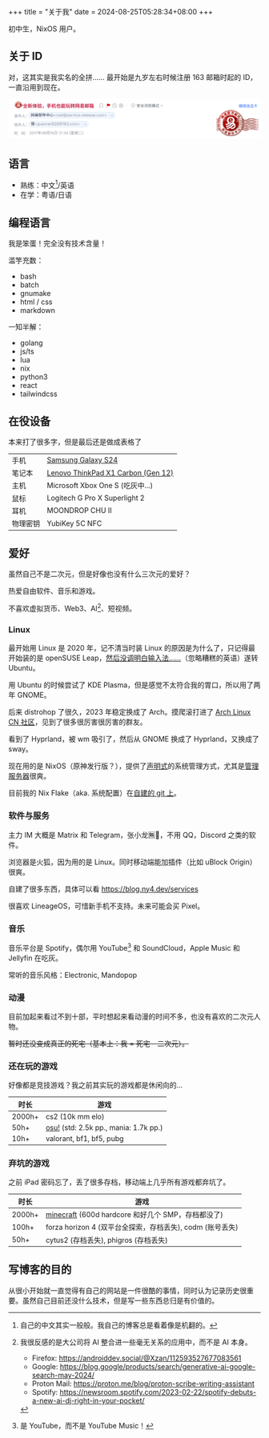 +++
title = "关于我"
date = 2024-08-25T05:28:34+08:00
+++

初中生，NixOS 用户。

## 关于 ID

对，这其实是我实名的全拼…… 最开始是九岁左右时候注册 163 邮箱时起的 ID，一直沿用到现在。

![163 邮箱](./163.png)

## 语言

- 熟练：中文[^cn]/英语
- 在学：粤语/日语

[^cn]: 自己的中文其实一般般。我自己的博客总是看着像是机翻的。

## 编程语言

我是笨蛋！完全没有技术含量！

滥竽充数：

- bash
- batch
- gnumake
- html / css
- markdown

一知半解：

- golang
- js/ts
- lua
- nix
- python3
- react
- tailwindcss

## 在役设备

本来打了很多字，但是最后还是做成表格了

|          |                                                                                                             |
| -------- | ----------------------------------------------------------------------------------------------------------- |
| 手机     | [Samsung Galaxy S24](https://www.gsmarena.com/samsung_galaxy_s24-12773.php)                                 |
| 笔记本   | [Lenovo ThinkPad X1 Carbon (Gen 12)](<https://wiki.archlinux.org/title/Lenovo_ThinkPad_X1_Carbon_(Gen_12)>) |
| 主机     | Microsoft Xbox One S (吃灰中...)                                                                            |
| 鼠标     | Logitech G Pro X Superlight 2                                                                               |
| 耳机     | MOONDROP CHU II                                                                                             |
| 物理密钥 | YubiKey 5C NFC                                                                                              |

## 爱好

虽然自己不是二次元，但是好像也没有什么三次元的爱好？

热爱自由软件、音乐和游戏。

不喜欢虚拟货币、Web3、AI[^ai]、短视频。

[^ai]: 我很反感的是大公司将 AI 整合进一些毫无关系的应用中，而不是 AI 本身。

    - Firefox: https://androiddev.social/@Xzan/112593527677083561
    - Google: https://blog.google/products/search/generative-ai-google-search-may-2024/
    - Proton Mail: https://proton.me/blog/proton-scribe-writing-assistant
    - Spotify: https://newsroom.spotify.com/2023-02-22/spotify-debuts-a-new-ai-dj-right-in-your-pocket/

### Linux

最开始用 Linux 是 2020 年，记不清当时装 Linux 的原因是为什么了，只记得最开始装的是 openSUSE Leap，[然后没调明白输入法……](https://forums.opensuse.org/t/can-i-get-a-chinese-ime-at-opensuse/142300)（忽略糟糕的英语）遂转 Ubuntu。

用 Ubuntu 的时候尝试了 KDE Plasma，但是感觉不太符合我的胃口，所以用了两年 GNOME。

后来 distrohop 了很久，2023 年稳定换成了 Arch。摸爬滚打进了 [Arch Linux CN 社区](https://www.archlinuxcn.org/archlinuxcn-group-mailling-list/)，见到了很多很厉害很厉害的群友。

看到了 Hyprland，被 wm 吸引了，然后从 GNOME 换成了 Hyprland，又换成了 sway。

现在用的是 NixOS（原神发行版？），提供了[声明式](https://stackoverflow.com/questions/1784664/what-is-the-difference-between-declarative-and-imperative-paradigm-in-programmin)的系统管理方式，尤其是[管理服务器](https://blog.ny4.dev/posts/2024-04-23-nixos-on-aws-lightsail-deploying-with-colmena/)很爽。

目前我的 Nix Flake（aka. 系统配置）在[自建的 git 上](https://git.ny4.dev/nyancat/flake)。

### 软件与服务

主力 IM 大概是 Matrix 和 Telegram，张小龙🈚️🐴，不用 QQ，Discord 之类的软件。

浏览器是火狐，因为用的是 Linux。同时移动端能加插件（比如 uBlock Origin）很爽。

自建了很多东西，具体可以看 https://blog.ny4.dev/services

很喜欢 LineageOS，可惜新手机不支持。未来可能会买 Pixel。

### 音乐

音乐平台是 Spotify，偶尔用 YouTube[^yt] 和 SoundCloud，Apple Music 和 Jellyfin 在吃灰。

常听的音乐风格：Electronic, Mandopop

[^yt]: 是 YouTube，而不是 YouTube Music！

### 动漫

目前加起来看过不到十部，平时想起来看动漫的时间不多，也没有喜欢的二次元人物。

~~暂时还没变成真正的死宅（基本上：我 = 死宅 - 二次元）。~~

### 还在玩的游戏

好像都是竞技游戏？我之前其实玩的游戏都是休闲向的...

| 时长   | 游戏                                                                       |
| ------ | -------------------------------------------------------------------------- |
| 2000h+ | cs2 (10k mm elo)                                                           |
| 50h+   | [osu!](https://osu.ppy.sh/users/22963178) (std: 2.5k pp., mania: 1.7k pp.) |
| 10h+   | valorant, bf1, bf5, pubg                                                   |

### 弃坑的游戏

之前 iPad 密码忘了，丢了很多存档，移动端上几乎所有游戏都弃坑了。

| 时长   | 游戏                                                                                          |
| ------ | --------------------------------------------------------------------------------------------- |
| 2000h+ | [minecraft](https://namemc.com/profile/Guanran928.1) (600d hardcore 和好几个 SMP，存档都没了) |
| 100h+  | forza horizon 4 (双平台全探索，存档丢失), codm (账号丢失)                                     |
| 50h+   | cytus2 (存档丢失), phigros (存档丢失)                                                         |

## 写博客的目的

从很小开始就一直觉得有自己的网站是一件很酷的事情，同时认为记录历史很重要。虽然自己目前还没什么技术，但是写一些东西总归是有价值的。

